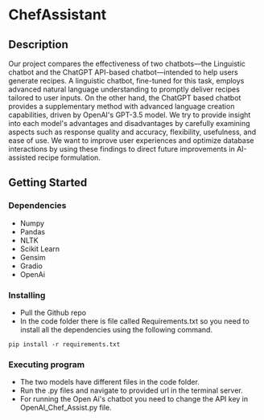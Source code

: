 # ChefAssistant
## Description

Our project compares the effectiveness of two chatbots—the Linguistic chatbot and the ChatGPT API-based chatbot—intended to help users generate recipes. A linguistic chatbot, fine-tuned for this task, employs advanced natural language understanding to promptly deliver recipes tailored to user inputs. On the other hand, the ChatGPT based chatbot provides a supplementary method with advanced language creation capabilities, driven by OpenAI's GPT-3.5 model. We try to provide insight into each model's advantages and disadvantages by carefully examining aspects such as response quality and accuracy, flexibility, usefulness, and ease of use. We want to improve user experiences and optimize database interactions by using these findings to direct future improvements in AI-assisted recipe formulation.

## Getting Started

### Dependencies

* Numpy
* Pandas
* NLTK
* Scikit Learn
* Gensim
* Gradio
* OpenAi

### Installing

* Pull the Github repo
* In the code folder there is file called Requirements.txt so you need to install all the dependencies using the following command.
```
pip install -r requirements.txt
```
### Executing program

* The two models have different files in the code folder.
* Run the .py files and navigate to provided url in the terminal server.
* For running the Open Ai's chatbot you need to change the API key in OpenAI_Chef_Assist.py file.

